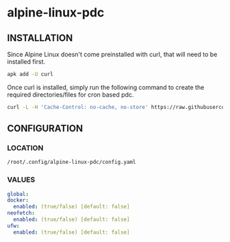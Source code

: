 # alpine-linux-pdc

## INSTALLATION

Since Alpine Linux doesn't come preinstalled with curl, that will need to be installed first.

```bash
apk add -U curl
```

Once curl is installed, simply run the following command to create the required directories/files for cron based pdc.

```bash
curl -L -H 'Cache-Control: no-cache, no-store' https://raw.githubusercontent.com/chadwagoner/alpine-linux-pdc/main/init.sh | bash
```

## CONFIGURATION

### LOCATION 

```bash
/root/.config/alpine-linux-pdc/config.yaml
```

### VALUES

```yaml
global:
docker:
  enabled: (true/false) [default: false]
neofetch:
  enabled: (true/false) [default: false]
ufw:
  enabled: (true/false) [default: false]
```